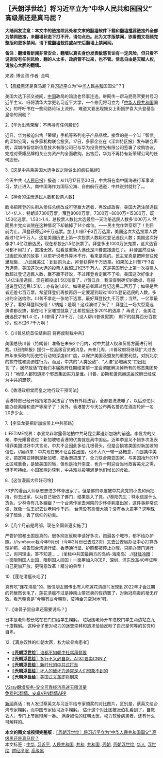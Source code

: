  <h2>〖兲朝浮世绘〗将习近平立为“中华人民共和国国父” 高级黑还是真马屁？</h2> <p class="notice"><b>大陆网友注意：本文中的链接除此处和文末的<a href="https://github.com/bannedbook/fanqiang" >翻墙</a>软件下载和<a href="https://github.com/killgcd/justmysocks/blob/master/README.md">翻墙推荐</a>链接外全部为禁网链接，未翻墙状态下打不开，请勿点击。此为文字版禁闻，欲看图文视频完整版和更多禁闻，请下载<a href="https://github.com/bannedbook/fanqiang">翻墙软件或APP</a>后翻墙上禁闻网。</p><p>备注：翻墙看新闻非常安全，翻墙以真实身份发表敏感言论有一定风险，但只看不说则没有任何风险，翻的人太多，政府管不过来，也不管。信息自由是天赋人权，请放心大胆的翻墙。</b></p>  <div class="entry"> <p>来源:&nbsp;博谈网                            作者:&nbsp;金鸣                           </p> <p>1.【<a href="https://www.bannedbook.org/bnews/tag/%E9%AB%98%E7%BA%A7%E9%BB%91/" class="st_tag internal_tag" rel="tag" title="标签 高级黑 下的日志">高级黑</a>还是真马屁？将<a href="https://www.bannedbook.org/bnews/tag/%e4%b9%a0%e8%bf%91%e5%b9%b3/" class="st_tag internal_tag" rel="tag" title="标签 习近平 下的日志">习近平</a>立为“中<a href="https://www.bannedbook.org/bnews/tag/%e5%8d%8e%e4%ba%ba/" class="st_tag internal_tag" rel="tag" title="标签 华人 下的日志">华人</a>民<a href="https://www.bannedbook.org/bnews/tag/%E5%85%B1%E5%92%8C/" class="st_tag internal_tag" rel="tag" title="标签 共和 下的日志">共和</a>国国父”？】</p> <p></p> <p>美国大选正邪交战间，<span class='wp_keywordlink_affiliate'><a href="https://www.bannedbook.org/" title="中国" target="_blank">中国</a></span>政局的暗流也怪事连连。继网传一帮马屁高官要封号习近平主义、吁将清华大学更名习近平大学，一个修宪将习立为「<a href="https://www.bannedbook.org/bnews/tag/%E4%B8%AD%E5%8D%8E/" class="st_tag internal_tag" rel="tag" title="标签 中华 下的日志">中华</a><a href="https://www.bannedbook.org/bnews/tag/%E4%BA%BA%E6%B0%91%E5%85%B1%E5%92%8C%E5%9B%BD/" class="st_tag internal_tag" rel="tag" title="标签 人民共和国 下的日志">人民共和国</a>国父」的呼吁书在一些网路论坛上流传。 难道又要出现妓女上街拥护袁大头登基当皇帝的闹剧？</p> <p>2.【华为出售荣耀：不再持有任何股份】</p> <p></p> <p>近日，华为被迫出售「荣耀」手机等系列电子产品品牌。接盘的是一个叫「智信」的深圳公司，有多家机构联合投资。17日，多家企业在《深圳特区报》发布联合声明，深圳市智信新信息技术有限公司已与华为投资控股有限公司签署了收购协议，完成对荣耀品牌相关业务资产的全面收购。出售后，华为不再持有新荣耀公司的任何股份。</p> <p>3.【这是中共乘美国大选争议之际做出的疯狂挑衅】</p> <p></p>  <p>今天中共《<span class='wp_keywordlink'><a href="https://www.bannedbook.org/forum2/topic109.html" title="透视人民日报" target="_blank">人民日报</a></span>》报道：从11月17日至30日，中共将在南中国海进行军事演习，禁止进入。南中国海作为国际公海、自由航行通道，中共说封就封了。。</p> <p>4.【神奇的注册选民人数和投票人数】</p> <p></p> <p>脸书把拜登的头衔从侯任总统改成可望赢大选者，再改成政客。美国大选注册选民1.4+亿人，特朗普7300万票，拜登8000万票。7300万+8000万=15300万，既1.53亿选票，1.53＞1.4，总投票人数比大选最后一天注册选民人数多1000万人 然而民主党众议院在这种情况下却输掉了14个席位。——民主党作弊穿帮了！到目前为止，拜登获得近8千万选票。加上川普7千3百万选票，美国这次大选投票人数超过1亿5千万人。这是美国历史上第一次投票人数超过登记选民人数；美国这次好像才1.4亿注册选民，现在都投出1.5亿张票了。拜登多出1000万张鬼票，这大选官司都不用打了，直接无效。就看是重新大选还是川普直接连任了。 拜登显然没读过画蛇添足的故事！以前听说老外算术不行，看来是真的。民主党真是把拜登往死里玩砸……//武藏美江：到目前为止，拜登获得8千万选票。如果加上川普7千3百万选票，美国这次大选的投票人数超过1亿5千万人。这是美国历史上第一次投票人数超过登记选民人数，赢不赢不好说，不过拜登肯定赢不了啦。美国这次好像才1.4亿注册选民，现在都投出1.5亿张票了。//贺江兵：我没查到确切的数据，有报道说登记选民1.51亿；亦有说1.6亿。如果是前者超过登记选民二百万了；如果是后者还差七百万票，希望拜登们再接再厉一定要灌到超过100%登记选民的人数，多出的全送给你，川普不拿走一张地下选票。最好拜登投九千万票；当然，一亿票最好了。看好拜登科技哦！//纳姐：是啊！这戏演过了头了！ 拜登连一场大型竞选演讲都没搞，躺在地下室睡觉就赢了比希拉里还多20%的选票？ 再说了，全美注册选民才有1.4 亿，川普得了7.3千万，（没人帮川普做假票） 剩下的就算百分百投你，也不过6.7千万啊！</p> <p>5.【川普总统首任结束前 将再度制裁中共】</p> <p></p> <p>美国总统川普（特朗普）准备在未来2个月内，对中共就人权和贸易方面进行制裁。《纽约邮报》援引一位高级官员的消息，未来几周，川普政府将继续扩大过去四年来采取的历史性行动的深度和广度，以保护美国及盟友的重要利益，对抗北京的掠夺性和胁迫性行为。而且，中共的“人类公敌”、“人渣”彭培奥又‘’口出狂言‘’了，居然放话“在我们本届政府任期结束前一定会彻底解决掉所有的邪恶集团势力！‘’地球人都知道那个邪恶集团实力是谁。川普、彭斯和蓬佩奥这届政府已经成为中共的噩梦。</p> <p>6.【香港政府堂而皇之地行政干预司法】</p> <p></p>  <p>香港特首已经开始指定办案法官了!所有外籍法官，全都要洗洗睡了，以后恐怕只能办些离婚和遗产等案子了！另外，香港警方今天公布两名警员在酒店轮奸一名20岁少女……</p> <p>7.【李显龙要把新加坡带上中共邪路】</p> <p></p> <p>LIFETIME视界：李显龙非常露骨地拍中共马屁会葬送新加坡的前途。李显龙的父亲、李光耀曾说过：新加坡较香港的优势就是离中国远。近年李显龙不惜多次发表得罪美国讨好中共言论，中共不会因此多给几根骨头，但是会损害美国对新加坡的信任。//吴祚来：中共现在既不让百姓出国，也不大兴一带一路概念，而是集中美元，搞定南亚特别是新加坡，把香港搞废了，全力联合南亚国家，与美国抬升的印太区域重叠，是破美国的局，但也是抬升南亚，也许一时迎合当地政客美元之需，但不可持续。小国家两边获利，中共难以投喂满足他们增长的食欲。</p> <p>8.【这位漫画大师好可怜】</p> <p></p> <p>73岁的漫画大师蔡志忠进少林寺出家了。但是佛的寺庙被中共魔党的小鬼和尚把持，你去出家，以为自己皈依了佛门，结果是入了党。//葵阳先生：释永信是什么货色，少林寺有几多龌龊？一个台湾作家去河南的少林寺剃度出家，这件事非常荒谬，就像一位王妃去认老鸨作干妈。 台湾没有高僧大德？没有香火庙宇？这明珠投了暗处，丢了信仰的初衷。</p> <p>9.【几个月前是局部，现在全国普遍实施了】</p> <p></p>  <p>严管护照和出国是真的。很多网友反映申请好多次，跑遍各个城市，都不给办护照。//tym5yoo:我今年9月份（今年2月份已去过2次）又去公安局办证中心打算办理护照，被告知台湾通行证、香港通行证、护照都被停止办理，只能办澳门通行证，询问理由，答不知道&#8230;&#8230;（坐标中共国最南方的岛屿-海南岛）.//<a href="https://www.bannedbook.org/bnews/tag/%e8%b4%a2%e7%bb%8f%e5%86%b7%e7%9c%bc/" class="st_tag internal_tag" rel="tag" title="标签 财经冷眼 下的日志">财经冷眼</a>：一面限制国人出国，限制国人回国！一面用加入RCEP、深圳、浦东改革40年证明自己更加开放，更锐意改革！精分的典型！</p> <p>10.【莲花清瘟长毛了】</p> <p></p> <p>真有吃“连花清瘟”的。微信朋友圈传出有人吃莲花清瘟时发现到2022年才会过期的药居然长毛了。莲花清瘟不过是钟南山带货卖的假药罢了，对新冠病毒的毫无疗效。看<a href="https://www.bannedbook.org/bnews/tag/%e5%85%b2%e6%9c%9d/" class="st_tag internal_tag" rel="tag" title="标签 兲朝 下的日志">兲朝</a>真是“今朝有韭今朝割，莫待金刀空对地”呀。</p> <p>11.【谁骨子里自卑还需要说吗？】</p> <p></p> <p>日本是老师校长站在在门口给学生鞠躬。 垃圾国老师开车进校门学生两边站立九十度鞠躬。 这种骨子里对权力的迷恋崇拜和追求恰恰反映了自己是何等的贫穷和自卑。</p> <p>12.【满身奴性的红朝太医，权力软骨病患者】</p> <p></p>  <ul class='op-related-articles' title='相关阅读'> <li><a href='https://www.bannedbook.org/bnews/ssgc/20201117/1432166.html' target='_blank'>〖<b>兲朝浮世绘</b>〗谁都不如朝中社骂拜登狠</a></li> <li><a href='https://www.bannedbook.org/bnews/ssgc/20201116/1431675.html' target='_blank'>〖<b>兲朝浮世绘</b>〗多行不义必自毙，AT&amp;T要卖CNN了</a></li> <li><a href='https://www.bannedbook.org/bnews/ssgc/20201114/1430709.html' target='_blank'>〖<b>兲朝浮世绘</b>〗新时代的中共式打劫</a></li> <li><a href='https://www.bannedbook.org/bnews/ssgc/20201113/1430163.html' target='_blank'>〖<b>兲朝浮世绘</b>〗坏人的破坏力通常是人们想象不到的</a></li> <li><a href='https://www.bannedbook.org/bnews/ssgc/20201112/1429683.html' target='_blank'>〖<b>兲朝浮世绘</b>〗美国式文革即将到来</a></li> </ul> <p class="texttj"> <a href="https://www.bannedbook.org/forum23/topic22702.html" target="_blank">V2ray翻墙服务-安全可靠经济高速无限流量</a><br/> <a href="https://github.com/bannedbook/fanqiang/wiki/%E7%A6%81%E9%97%BB%E7%BD%91%E5%AE%89%E5%8D%93%E7%BF%BB%E5%A2%99%E6%96%B0%E9%97%BBAPP" target="_blank">免费PC翻墙、安卓VPN翻墙APP</a></p><p><span class='wp_keywordlink_affiliate'><a href="https://www.bannedbook.org/" title="新闻">新闻</a></span>真话：有人发过蔡英文与习近平给专家颁奖的对比图片，区别是，蔡英文给台湾专家鞠躬，而中国专家给习近平鞠躬。 估计这个对比图被张伯礼看到了，自觉丢人，专门上节目辩解一番。 满身奴性的红朝太医，权力软骨病患者，还有什么可解释的。</p><a name='sharetosocial'></a>       <div><b>本文的图文或视频完整版</b>：<a href='https://www.bannedbook.org/bnews/ssgc/20201118/1432709.html'>〖兲朝浮世绘〗将习近平立为“中华人民共和国国父” 高级黑还是真马屁？</a></div>  </div><!--END ENTRY--> <div class="postfooter"> <div>本文标签：<a href="https://www.bannedbook.org/bnews/tag/%E4%B8%AD%E5%8D%8E/" rel="tag">中华</a>, <a href="https://www.bannedbook.org/bnews/tag/%e4%b9%a0%e8%bf%91%e5%b9%b3/" rel="tag">习近平</a>, <a href="https://www.bannedbook.org/bnews/tag/%E4%BA%BA%E6%B0%91%E5%85%B1%E5%92%8C%E5%9B%BD/" rel="tag">人民共和国</a>, <a href="https://www.bannedbook.org/bnews/tag/%E5%85%B1%E5%92%8C/" rel="tag">共和</a>, <a href="https://www.bannedbook.org/bnews/tag/%E5%85%B1%E5%92%8C%E5%9B%BD/" rel="tag">共和国</a>, <a href="https://www.bannedbook.org/bnews/tag/%e5%85%b2%e6%9c%9d/" rel="tag">兲朝</a>, <a href="https://www.bannedbook.org/bnews/tag/%e5%85%b2%e6%9c%9d%e6%b5%ae%e4%b8%96%e7%bb%98/" rel="tag">兲朝浮世绘</a>, <a href="https://www.bannedbook.org/bnews/tag/%e5%8d%8e%e4%ba%ba/" rel="tag">华人</a>, <a href="https://www.bannedbook.org/bnews/tag/%E6%B5%AE%E4%B8%96%E7%BB%98/" rel="tag">浮世绘</a>, <a href="https://www.bannedbook.org/bnews/tag/%e8%b4%a2%e7%bb%8f%e5%86%b7%e7%9c%bc/" rel="tag">财经冷眼</a>, <a href="https://www.bannedbook.org/bnews/tag/%E9%AB%98%E7%BA%A7%E9%BB%91/" rel="tag">高级黑</a></div>  </div><!--END POSTFOOTER--> 